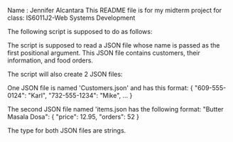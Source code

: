 Name : Jennifer Alcantara
This README file is for my midterm project for class: IS6011J2-Web Systems Development

The following script is supposed to do as follows:

The script is supposed to read a JSON file whose name is passed as the first positional argument.
This JSON file contains customers, their information, and food orders.

The script will also create 2 JSON files:

One JSON file is named 'Customers.json' and has this format:
{
    "609-555-0124": "Karl",
    "732-555-1234": "Mike",
    ...
}

The second JSON file named 'items.json has the following format:
"Butter Masala Dosa": {
        "price": 12.95,
        "orders": 52
}

 The type for both JSON files are strings.

